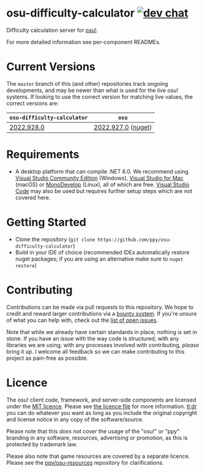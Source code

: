 # osu-difficulty-calculator [![dev chat](https://discordapp.com/api/guilds/188630481301012481/widget.png?style=shield)](https://discord.gg/ppy)

Difficulty calculation server for [osu!](https://osu.ppy.sh).

For more detailed information see per-component READMEs.

# Current Versions

The `master` branch of this (and other) repositories track ongoing developments, and may be newer than what is used for the live osu! systems. If looking to use the correct version for matching live values, the correct versions are:

| `osu-difficulty-calculator` | `osu` |
| -- | -- |
| [2022.928.0](https://github.com/ppy/osu-difficulty-calculator/releases/tag/2022.928.0) | [2022.927.0](https://github.com/ppy/osu/releases/tag/2022.927.0) ([nuget](https://www.nuget.org/packages/ppy.osu.Game/2022.927.0)) |

# Requirements

- A desktop platform that can compile .NET 6.0. We recommend using [Visual Studio Community Edition](https://www.visualstudio.com/) (Windows), [Visual Studio for Mac](https://www.visualstudio.com/vs/visual-studio-mac/) (macOS) or [MonoDevelop](http://www.monodevelop.com/download/) (Linux), all of which are free. [Visual Studio Code](https://code.visualstudio.com/) may also be used but requires further setup steps which are not covered here.

# Getting Started
- Clone the repository (`git clone https://github.com/ppy/osu-difficulty-calculator`)
- Build in your IDE of choice (recommended IDEs automatically restore nuget packages; if you are using an alternative make sure to `nuget restore`)

# Contributing

Contributions can be made via pull requests to this repository. We hope to credit and reward larger contributions via a [bounty system](https://www.bountysource.com/teams/ppy). If you're unsure of what you can help with, check out the [list of open issues](https://github.com/ppy/osu-osu-difficulty-calculator/issues).

Note that while we already have certain standards in place, nothing is set in stone. If you have an issue with the way code is structured; with any libraries we are using; with any processes involved with contributing, *please* bring it up. I welcome all feedback so we can make contributing to this project as pain-free as possible.

# Licence

The osu! client code, framework, and server-side components are licensed under the [MIT licence](https://opensource.org/licenses/MIT). Please see [the licence file](LICENCE) for more information. [tl;dr](https://tldrlegal.com/license/mit-license) you can do whatever you want as long as you include the original copyright and license notice in any copy of the software/source.

Please note that this *does not cover* the usage of the "osu!" or "ppy" branding in any software, resources, advertising or promotion, as this is protected by trademark law.

Please also note that game resources are covered by a separate licence. Please see the [ppy/osu-resources](https://github.com/ppy/osu-resources) repository for clarifications.

